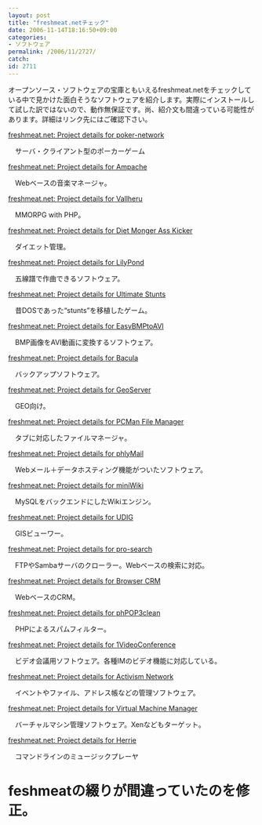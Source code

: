 ```yaml
---
layout: post
title: "freshmeat.netチェック"
date: 2006-11-14T18:16:50+09:00
categories:
- ソフトウェア
permalink: /2006/11/2727/
catch: 
id: 2711
---
```

オープンソース・ソフトウェアの宝庫ともいえるfreshmeat.netをチェックしている中で見かけた面白そうなソフトウェアを紹介します。実際にインストールして試した訳ではないので、動作無保証です。尚、紹介文も間違っている可能性があります。詳細はリンク先にはご確認下さい。

 

[freshmeat.net: Project details for poker-network](http://freshmeat.net/projects/poker-network/?branch_id=58795&release_id=240817)

 

　サーバ・クライアント型のポーカーゲーム

 

[freshmeat.net: Project details for Ampache](http://freshmeat.net/projects/ampache/?branch_id=48876&release_id=240852)

 

　Webベースの音楽マネージャ。

 

[freshmeat.net: Project details for Vallheru](http://freshmeat.net/projects/vallheru/?branch_id=66471&release_id=240870)

 

　MMORPG with PHP。

 

[freshmeat.net: Project details for Diet Monger Ass Kicker](http://freshmeat.net/projects/dmak/?branch_id=35874&release_id=240872)

 

　ダイエット管理。

 

[freshmeat.net: Project details for LilyPond](http://freshmeat.net/projects/lilypond/?branch_id=5787&release_id=240877)

 

　五線譜で作曲できるソフトウェア。

 

[freshmeat.net: Project details for Ultimate Stunts](http://freshmeat.net/projects/ultimatestunts/?branch_id=56039&release_id=240879)

 

　昔DOSであった“stunts”を移植したゲーム。

 

[freshmeat.net: Project details for EasyBMPtoAVI](http://freshmeat.net/projects/easybmptoavi/?branch_id=64641&release_id=240881)

 

　BMP画像をAVI動画に変換するソフトウェア。

 

[freshmeat.net: Project details for Bacula](http://freshmeat.net/projects/bacula/?branch_id=57996&release_id=240883)

 

　バックアップソフトウェア。

 

[freshmeat.net: Project details for GeoServer](http://freshmeat.net/projects/geoserver/?branch_id=44295&release_id=240886)

 

　GEO向け。

 

[freshmeat.net: Project details for PCMan File Manager](http://freshmeat.net/projects/pcmanfm/?branch_id=62472&release_id=240891)

 

　タブに対応したファイルマネージャ。

 

[freshmeat.net: Project details for phlyMail](http://freshmeat.net/projects/phlymail/?branch_id=36732&release_id=240899)

 

　Webメール＋データホスティング機能がついたソフトウェア。

 

[freshmeat.net: Project details for miniWiki](http://freshmeat.net/projects/miniwikiphp/?branch_id=57803&release_id=240820)

 

　MySQLをバックエンドにしたWikiエンジン。

 

[freshmeat.net: Project details for UDIG](http://freshmeat.net/projects/udig/?branch_id=63531&release_id=240821)

 

　GISビューワー。

 

[freshmeat.net: Project details for pro-search](http://freshmeat.net/projects/pro-search/?branch_id=63548&release_id=240835)

 

　FTPやSambaサーバのクローラー。Webベースの検索に対応。

 

[freshmeat.net: Project details for Browser CRM](http://freshmeat.net/projects/bcrm/?branch_id=41123&release_id=240834)

 

　WebベースのCRM。

 

[freshmeat.net: Project details for phPOP3clean](http://freshmeat.net/projects/phpop3clean/?branch_id=56930&release_id=240839)

 

　PHPによるスパムフィルター。

 

[freshmeat.net: Project details for 1VideoConference](http://freshmeat.net/projects/vmukti/?branch_id=67192&release_id=240816)

 

　ビデオ会議用ソフトウェア。各種IMのビデオ機能に対応している。

 

[freshmeat.net: Project details for Activism Network](http://freshmeat.net/projects/activismnetwork/?branch_id=64548&release_id=240846)

 

　イベントやファイル、アドレス帳などの管理ソフトウェア。

 

[freshmeat.net: Project details for Virtual Machine Manager](http://freshmeat.net/projects/virtmanager/?branch_id=66552&release_id=240678)

 

　バーチャルマシン管理ソフトウェア。Xenなどもターゲット。

 

[freshmeat.net: Project details for Herrie](http://freshmeat.net/projects/herrie/?branch_id=66131&release_id=240808)

 

 

　コマンドラインのミュージックプレーヤ

 

# feshmeatの綴りが間違っていたのを修正。

